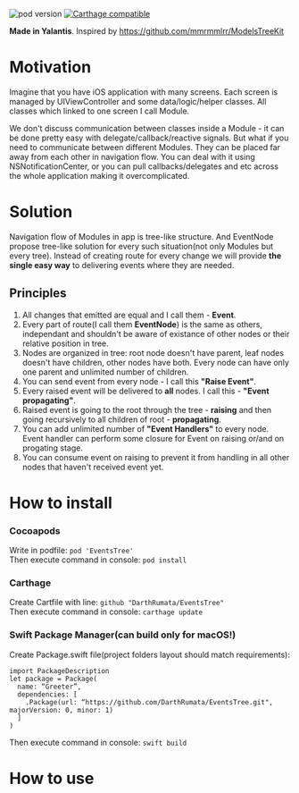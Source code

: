 ![pod version](https://img.shields.io/cocoapods/v/EventsTree.svg) 
[![Carthage compatible](https://img.shields.io/badge/Carthage-compatible-4BC51D.svg?style=flat)](https://github.com/DarthRumata/EventsTree)  
  
__Made in Yalantis__. Inspired by https://github.com/mmrmmlrr/ModelsTreeKit

# Motivation

Imagine that you have iOS application with many screens. Each screen is managed by UIViewController and some data/logic/helper classes. All classes which linked to one screen I call Module. 

We don't discuss communication between classes inside a Module - it can be done pretty easy with delegate/callback/reactive signals.
But what if you need to communicate between different Modules. They can be placed far away from each other in navigation flow.
You can deal with it using NSNotificationCenter, or you can pull callbacks/delegates and etc across the whole application making it overcomplicated.

# Solution

Navigation flow of Modules in app is tree-like structure. And EventNode propose tree-like solution for every such situation(not only Modules but every tree). 
Instead of creating route for every change we will provide **the single easy way** to delivering events where they are needed.

## Principles

1. All changes that emitted are equal and I call them - **Event**.
2. Every part of route(I call them **EventNode**) is the same as others, independant and shouldn't be aware of existance of other nodes or their relative position in tree.
3. Nodes are organized in tree: root node doesn't have parent, leaf nodes doesn't have children, other nodes have both.
Every node can have only one parent and unlimited number of children.
4. You can send event from every node - I call this **"Raise Event"**.
5. Every raised event will be delivered to **all** nodes. I call this - **"Event propagating"**.
6. Raised event is going to the root through the tree - **raising** and then going recursively to all children of root - **propagating**.
7. You can add unlimited number of **"Event Handlers"** to every node. Event handler can perform some closure for Event on raising or/and on progating stage.
8. You can consume event on raising to prevent it from handling in all other nodes that haven't received event yet.

# How to install

### Cocoapods

Write in podfile:
`pod 'EventsTree'`  
Then execute command in console:
`pod install`

### Carthage

Create Cartfile with line:
`github "DarthRumata/EventsTree"`  
Then execute command in console:
`carthage update`

### Swift Package Manager(can build only for macOS!)

Create Package.swift file(project folders layout should match requirements):  
```
import PackageDescription  
let package = Package(  
  name: “Greeter”,  
  dependencies: [    
    .Package(url: “https://github.com/DarthRumata/EventsTree.git", majorVersion: 0, minor: 1)  
  ]  
)
```  
Then execute command in console:
`swift build`

# How to use

